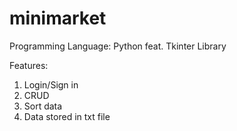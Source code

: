 # minimarket

Programming Language: Python feat. Tkinter Library

Features:
1. Login/Sign in
2. CRUD
3. Sort data       
4. Data stored in txt file

